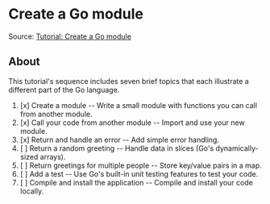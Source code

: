 # Create a Go module

Source: [Tutorial: Create a Go module](https://go.dev/doc/tutorial/create-module)

## About

This tutorial's sequence includes seven brief topics that each illustrate a different part of the Go language.

1. [x] Create a module -- Write a small module with functions you can call from another module.
2. [x] Call your code from another module -- Import and use your new module.
3. [x] Return and handle an error -- Add simple error handling.
4. [ ] Return a random greeting -- Handle data in slices (Go's dynamically-sized arrays).
5. [ ] Return greetings for multiple people -- Store key/value pairs in a map.
6. [ ] Add a test -- Use Go's built-in unit testing features to test your code.
7. [ ] Compile and install the application -- Compile and install your code locally.

<!--
## Installation

Install the modules:

```sh
go mod tidy
```

Output:

```sh
go: finding module for package rsc.io/quote
go: found rsc.io/quote in rsc.io/quote v1.5.2
```

## Run

Run the hello.go program

```sh
go run .
```

Output:

```sh
Hello, World!
Don't communicate by sharing memory, share memory by communicating.
```
-->
